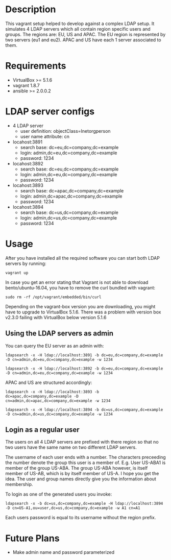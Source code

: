 # Description

This vagrant setup helped to develop against a complex LDAP setup. It simulates 4 LDAP servers which all contain region specific users and groups.
The regions are: EU, US and APAC. The EU region is represented by two servers (eu1 and eu2). APAC and US have each 1 server associated to them.

# Requirements

* VirtualBox >= 5.1.6
* vagrant 1.8.7
* ansible >= 2.0.0.2

# LDAP server configs

* 4 LDAP server
  * user definition: objectClass=Inetorgperson
  * user name attribute: cn
* locahost:3891
  * search base: dc=eu,dc=company,dc=example
  * login: admin,dc=eu,dc=company,dc=example
  * password: 1234
* locahost:3892
  * search base: dc=eu,dc=company,dc=example
  * login: admin,dc=eu,dc=company,dc=example
  * password: 1234
* locahost:3893
  * search base: dc=apac,dc=company,dc=example
  * login: admin,dc=apac,dc=company,dc=example
  * password: 1234
* locahost:3894
  * search base: dc=us,dc=company,dc=example
  * login: admin,dc=us,dc=company,dc=example
  * password: 1234


# Usage

After you have installed all the required software you can start both LDAP servers by running:

`vagrant up`

In case you get an error stating that Vagrant is not able to download bento/ubuntu-16.04, you have to remove the curl bundled with vagrant:

`sudo rm -rf /opt/vagrant/embedded/bin/curl`

Depending on the vagrant-box version you are downloading, you might have to upgrade to VirtualBox 5.1.6. There was a problem with version box v2.3.0 failing with VirtualBox below version 5.1.6

## Using the LDAP servers as admin

You can query the EU server as an admin with:

`ldapsearch -x -H ldap://localhost:3891 -b dc=eu,dc=company,dc=example -D cn=admin,dc=eu,dc=company,dc=example -w 1234`

`ldapsearch -x -H ldap://localhost:3892 -b dc=eu,dc=company,dc=example -D cn=admin,dc=eu,dc=company,dc=example -w 1234`

APAC and US are structured accordingly:

`ldapsearch -x -H ldap://localhost:3893 -b dc=apac,dc=company,dc=example -D cn=admin,dc=apac,dc=company,dc=example -w 1234`

`ldapsearch -x -H ldap://localhost:3894 -b dc=us,dc=company,dc=example -D cn=admin,dc=us,dc=company,dc=example -w 1234`

## Login as a regular user

The users on all 4 LDAP servers are prefixed with there region so that no two users have the same name on two different LDAP servers.

The username of each user ends with a number. The characters preceeding the number denote the group this user is a member of. E.g. User US-ABA1 is member of the group US-ABA.
The group US-ABA however, is itself member of US-AB, which is by itself member of US-A. I hope you get the idea. The user and group names directly give you the information about membership. 

To login as one of the generated users you invoke:

`ldapsearch -x -b dc=us,dc=company,dc=example -H ldap://localhost:3894 -D cn=US-A1,ou=user,dc=us,dc=company,dc=example -w A1 cn=A1`

Each users password is equal to its username without the region prefix.

# Future Plans

* Make admin name and password parameterized

